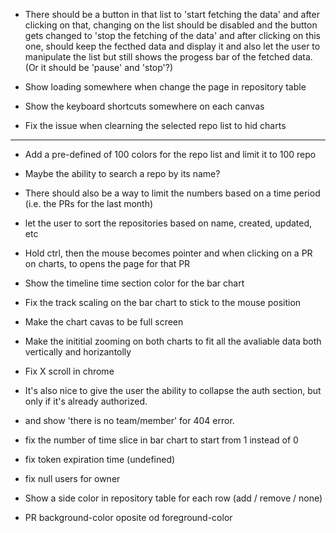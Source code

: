 + There should be a button in that list to 'start fetching the data' and after clicking on that, changing on the list should be disabled and the button gets changed to 'stop the fetching of the data' and after clicking on this one, should keep the fecthed data and display it and also let the user to manipulate the list but still shows the progess bar of the fetched data. (Or it should be 'pause' and 'stop'?)

- Show loading somewhere when change the page in repository table

- Show the keyboard shortcuts somewhere on each canvas

- Fix the issue when clearning the selected repo list to hid charts

----------------

- Add a pre-defined of 100 colors for the repo list and limit it to 100 repo

- Maybe the ability to search a repo by its name?

- There should also be a way to limit the numbers based on a time period (i.e. the PRs for the last month)

- let the user to sort the repositories based on name, created, updated, etc

- Hold ctrl, then the mouse becomes pointer and when clicking on a PR on charts, to opens the page for that PR

- Show the timeline time section color for the bar chart

- Fix the track scaling on the bar chart to stick to the mouse position

- Make the chart cavas to be full screen

- Make the inititial zooming on both charts to fit all the avaliable data both vertically and horizantolly

- Fix X scroll in chrome

- It's also nice to give the user the ability to collapse the auth section, but only if it's already authorized.

- and show 'there is no team/member' for 404 error.

- fix the number of time slice in bar chart to start from 1 instead of 0

- fix token expiration time (undefined)

- fix null users for owner

- Show a side color in repository table for each row (add / remove / none)

- PR background-color oposite od foreground-color
